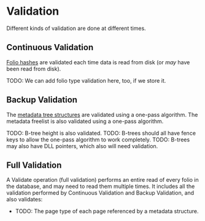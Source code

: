 # Validation

Different kinds of validation are done at different times.

## Continuous Validation

[Folio hashes](./file-formats/folios.md) are validated each time data is read from disk (or *may* have been read from disk).

TODO: We can add folio type validation here, too, if we store it.

## Backup Validation

The [metadata tree structures](./file-formats/database.md#metadata-structures) are validated using a one-pass algorithm. The metadata freelist is also validated using a one-pass algorithm.

TODO: B-tree height is also validated.
TODO: B-trees should all have fence keys to allow the one-pass algorithm to work completely.
TODO: B-trees may also have DLL pointers, which also will need validation.

## Full Validation

A Validate operation (full validation) performs an entire read of every folio in the database, and may need to read them multiple times. It includes all the validation performed by Continuous Validation and Backup Validation, and also validates:
- TODO: The page type of each page referenced by a metadata structure.
